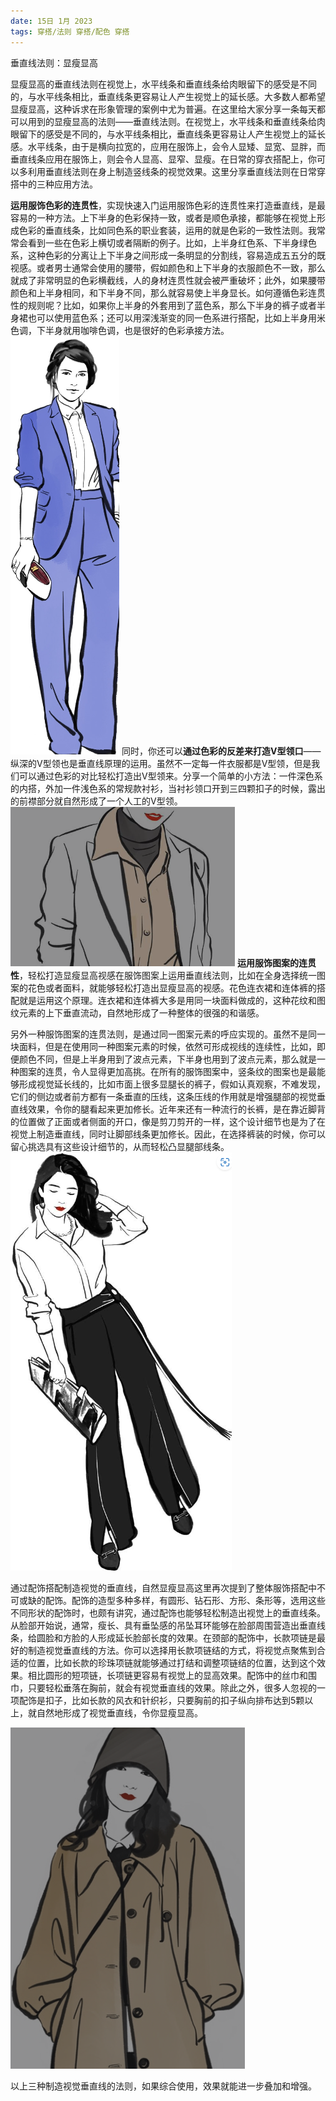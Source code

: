 ```yaml
---
date: 15日 1月 2023
tags: 穿搭/法则 穿搭/配色 穿搭
---
```

垂直线法则：显瘦显高

显瘦显高的垂直线法则在视觉上，水平线条和垂直线条给肉眼留下的感受是不同的，与水平线条相比，垂直线条更容易让人产生视觉上的延长感。大多数人都希望显瘦显高，这种诉求在形象管理的案例中尤为普遍。在这里给大家分享一条每天都可以用到的显瘦显高的法则——垂直线法则。在视觉上，水平线条和垂直线条给肉眼留下的感受是不同的，与水平线条相比，垂直线条更容易让人产生视觉上的延长感。水平线条，由于是横向拉宽的，应用在服饰上，会令人显矮、显宽、显胖，而垂直线条应用在服饰上，则会令人显高、显窄、显瘦。在日常的穿衣搭配上，你可以多利用垂直线法则在身上制造竖线条的视觉效果。这里分享垂直线法则在日常穿搭中的三种应用方法。

**运用服饰色彩的连贯性**，实现快速入门运用服饰色彩的连贯性来打造垂直线，是最容易的一种方法。上下半身的色彩保持一致，或者是顺色承接，都能够在视觉上形成色彩的垂直线条，比如同色系的职业套装，运用的就是色彩的一致性法则。我常常会看到一些在色彩上横切或者隔断的例子。比如，上半身红色系、下半身绿色系，这种色彩的分离让上下半身之间形成一条明显的分割线，容易造成五五分的既视感。或者男士通常会使用的腰带，假如颜色和上下半身的衣服颜色不一致，那么就成了非常明显的色彩横截线，人的身材连贯性就会被严重破坏；此外，如果腰带颜色和上半身相同，和下半身不同，那么就容易使上半身显长。如何遵循色彩连贯性的规则呢？比如，如果你上半身的外套用到了蓝色系，那么下半身的裤子或者半身裙也可以使用蓝色系；还可以用深浅渐变的同一色系进行搭配，比如上半身用米色调，下半身就用咖啡色调，也是很好的色彩承接方法。
![](0-Attachment/Pasted%20image%2020230115204156.png)
同时，你还可以**通过色彩的反差来打造V型领口**——纵深的V型领也是垂直线原理的运用。虽然不一定每一件衣服都是V型领，但是我们可以通过色彩的对比轻松打造出V型领来。分享一个简单的小方法：一件深色系的内搭，外加一件浅色系的常规款衬衫，当衬衫领口开到三四颗扣子的时候，露出的前襟部分就自然形成了一个人工的V型领。
![300](0-Attachment/Pasted%20image%2020230115193601.png)
**运用服饰图案的连贯性**，轻松打造显瘦显高视感在服饰图案上运用垂直线法则，比如在全身选择统一图案的花色或者面料，就能够轻松打造出显瘦显高的视感。花色连衣裙和连体裤的搭配就是运用这个原理。连衣裙和连体裤大多是用同一块面料做成的，这种花纹和图纹元素的上下垂直流动，自然地形成了一种整体的很强的和谐感。

另外一种服饰图案的连贯法则，是通过同一图案元素的呼应实现的。虽然不是同一块面料，但是在使用同一种图案元素的时候，依然可形成视线的连续性，比如，即便颜色不同，但是上半身用到了波点元素，下半身也用到了波点元素，那么就是一种图案的连贯，令人显得更加高挑。在所有的服饰图案中，竖条纹的图案也是最能够形成视觉延长线的，比如市面上很多显腿长的裤子，假如认真观察，不难发现，它们的侧边或者前方都有一条垂直的压线，这条压线的作用就是增强腿部的视觉垂直线效果，令你的腿看起来更加修长。近年来还有一种流行的长裤，是在靠近脚背的位置做了正面或者侧面的开口，像是剪刀剪开的一样，这个设计细节也是为了在视觉上制造垂直线，同时让脚部线条更加修长。因此，在选择裤装的时候，你可以留心挑选具有这些设计细节的，从而轻松凸显腿部线条。
![](0-Attachment/Pasted%20image%2020230115204255.png)

通过配饰搭配制造视觉的垂直线，自然显瘦显高这里再次提到了整体服饰搭配中不可或缺的配饰。配饰的造型多种多样，有圆形、钻石形、方形、条形等，选用这些不同形状的配饰时，也颇有讲究，通过配饰也能够轻松制造出视觉上的垂直线条。从脸部开始说，通常，瘦长、具有垂坠感的吊坠耳环能够在脸部周围营造出垂直线条，给圆脸和方脸的人形成延长脸部长度的效果。在颈部的配饰中，长款项链是最好的制造视觉垂直线的方法。你可以选择用长款项链结的方式，将视觉点聚焦到合适的位置，比如长款的珍珠项链就能够通过打结和调整项链结的位置，达到这个效果。相比圆形的短项链，长项链更容易有视觉上的显高效果。配饰中的丝巾和围巾，只要轻松垂落在胸前，就会有视觉垂直线的效果。除此之外，很多人忽视的一项配饰是扣子，比如长款的风衣和针织衫，只要胸前的扣子纵向排布达到5颗以上，就自然地形成了视觉垂直线，令你显瘦显高。

![](0-Attachment/Pasted%20image%2020230115193618.png)



以上三种制造视觉垂直线的法则，如果综合使用，效果就能进一步叠加和增强。
